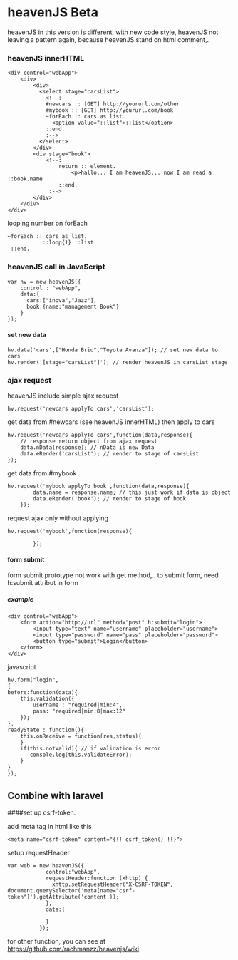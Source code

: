 # heavenJS Beta
heavenJS in this version is different, with new code style, heavenJS not leaving a pattern again, because heavenJS stand on html comment,.
 
### heavenJS innerHTML
    <div control="webApp">
        <div>
            <div>
              <select stage="carsList">
                <!--:
                #newcars :: [GET] http://yoururl.com/other
                #mybook :: [GET] http://yoururl.com/book
                ~forEach :: cars as list.
                  <option value="::list">::list</option>
                ::end.
                :-->
              </select>
            </div>
            <div stage="book">
                <!--:
                    return :: element.
                        <p>hallo,.. I am heavenJS,.. now I am read a ::book.name
                    ::end.
                 :-->
            </div>
        </div>
    </div>
    
looping number on forEach
    
    ~forEach :: cars as list.
               ::loop{1} ::list
     ::end.
                    

### heavenJS call in JavaScript

    var hv = new heavenJS({
        control : "webApp",
        data:{
          cars:["inova","Jazz"],
          book:{name:"management Book"}
        }
    });
    
#### set new data
    
    hv.data('cars',["Honda Brio","Toyota Avanza"]); // set new data to cars
    hv.render('[stage="carsList"]'); // render heavenJS in carsList stage
    
    
### ajax request
heavenJS include simple ajax request

    hv.request('newcars applyTo cars','carsList');

get data from #newcars (see heavenJS innerHTML) then apply to cars

    hv.request('newcars applyTo cars',function(data,response){
        // response return object from ajax request
        data.nData(response); // nData is new Data
        data.eRender('carsList'); // render to stage of carsList
    });
    
get data from #mybook
    
    hv.request('mybook applyTo book',function(data,response){
            data.name = response.name; // this just work if data is object
            data.eRender('book'); // render to stage of book
        });
        
request ajax only without applying

    hv.request('mybook',function(response){
                
            });
                
#### form submit
form submit prototype not work with get method,..
to submit form, need h:submit attribut in form

##### example

    <div control="webApp">
        <form action="http://url" method="post" h:submit="login">
            <input type="text" name="username" placeholder="username">
            <input type="password" name="pass" placeholder="password">
            <button type="submit">Login</button>
        </form>
    </div>
    
javascript
    
    hv.form("login",
    {
    before:function(data){
        this.validation({
            username : "required|min:4",
            pass: "required|min:8|max:12"
        });
    },
    readyState : function(){
        this.onReceive = function(res,status){
        }
        if(this.notValid){ // if validation is error
           console.log(this.validateError);
        }
    }
    });
    
## Combine with laravel
####set up csrf-token. 

add meta tag in html like this

    <meta name="csrf-token" content="{!! csrf_token() !!}">
    
setup requestHeader
    
    var web = new heavenJS({
                control:"webApp",
                requestHeader:function (xhttp) {
                  xhttp.setRequestHeader("X-CSRF-TOKEN", document.querySelector('meta[name="csrf-token"]').getAttribute('content'));
                },
                data:{
                  
                }
              });
    

for other function, you can see at https://github.com/rachmanzz/heavenjs/wiki
